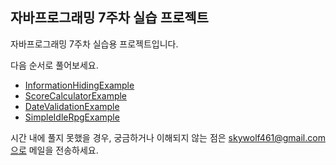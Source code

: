 ## 자바프로그래밍 7주차 실습 프로젝트
자바프로그래밍 7주차 실습용 프로젝트입니다.

다음 순서로 풀어보세요.

- [InformationHidingExample](/src/main/java/kr/easw/lesson5/InformationHidingExample.java)
- [ScoreCalculatorExample](/src/main/java/kr/easw/lesson5/ScoreCalculatorExample.java)
- [DateValidationExample](/src/main/java/kr/easw/lesson5/DateValidationExample.java)
- [SimpleIdleRpgExample](/src/main/java/kr/easw/lesson5/SimpleIdleRpgExample.java)

시간 내에 풀지 못했을 경우, 궁금하거나 이해되지 않는 점은 skywolf461@gmail.com으로 메일을 전송하세요.
